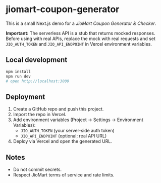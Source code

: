 # jiomart-coupon-generator

This is a small Next.js demo for a *JioMart Coupon Generator & Checker*.

**Important:** The serverless API is a stub that returns mocked responses. Before using with real APIs, replace the mock with real requests and set `JIO_AUTH_TOKEN` and `JIO_API_ENDPOINT` in Vercel environment variables.

## Local development

```bash
npm install
npm run dev
# open http://localhost:3000
```

## Deployment

1. Create a GitHub repo and push this project.
2. Import the repo in Vercel.
3. Add environment variables (Project → Settings → Environment Variables):
   - `JIO_AUTH_TOKEN` (your server-side auth token)
   - `JIO_API_ENDPOINT` (optional; real API URL)
4. Deploy via Vercel and open the generated URL.

## Notes
- Do not commit secrets.
- Respect JioMart terms of service and rate limits.